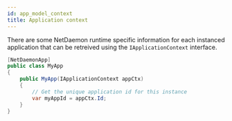 ```yaml
---
id: app_model_context
title: Application context
---
```

There are some NetDaemon runtime specific information for each instanced application that can be retreived using the `IApplicationContext` interface.

```csharp
[NetDaemonApp]
public class MyApp
{
    public MyApp(IApplicationContext appCtx)
    {
        // Get the unique application id for this instance
        var myAppId = appCtx.Id;
    }
}
```
